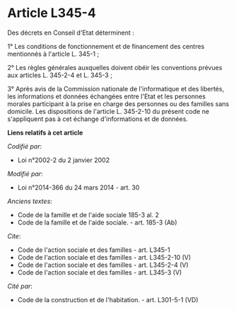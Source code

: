 # Article L345-4

Des décrets en Conseil d'Etat déterminent : 

1° Les conditions de fonctionnement et de financement des centres mentionnés à l'article L. 345-1 ; 

2° Les règles générales auxquelles doivent obéir les conventions prévues aux articles L. 345-2-4 et L. 345-3 ; 

3° Après avis de la Commission nationale de l'informatique et des libertés, les informations et données échangées entre
l'Etat et les personnes morales participant à la prise en charge des personnes ou des familles sans domicile. Les
dispositions de l'article L. 345-2-10 du présent code ne s'appliquent pas à cet échange d'informations et de données.

**Liens relatifs à cet article**

_Codifié par_:

  - Loi n°2002-2 du 2 janvier 2002

_Modifié par_:

  - Loi n°2014-366 du 24 mars 2014 - art. 30

_Anciens textes_:

  - Code de la famille et de l'aide sociale 185-3 al. 2
  - Code de la famille et de l'aide sociale. - art. 185-3 (Ab)

_Cite_:

  - Code de l'action sociale et des familles - art. L345-1
  - Code de l'action sociale et des familles - art. L345-2-10 (V)
  - Code de l'action sociale et des familles - art. L345-2-4 (V)
  - Code de l'action sociale et des familles - art. L345-3 (V)

_Cité par_:

  - Code de la construction et de l'habitation. - art. L301-5-1 (VD)
